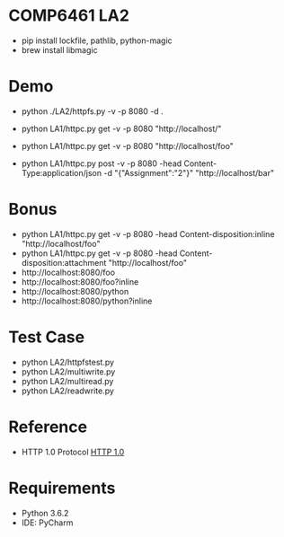 # COMP6461 LA2
*   pip install lockfile, pathlib, python-magic
*   brew install libmagic

#   Demo
*   python ./LA2/httpfs.py -v -p 8080 -d .

*   python LA1/httpc.py get -v -p 8080 "http://localhost/"
*   python LA1/httpc.py get -v -p 8080 "http://localhost/foo"
*   python LA1/httpc.py post -v -p 8080 -head Content-Type:application/json -d "{\"Assignment\":\"2\"}" "http://localhost/bar"

#   Bonus
*   python LA1/httpc.py get -v -p 8080 -head Content-disposition:inline "http://localhost/foo"
*   python LA1/httpc.py get -v -p 8080 -head Content-disposition:attachment "http://localhost/foo"
*   http://localhost:8080/foo
*   http://localhost:8080/foo?inline
*   http://localhost:8080/python
*   http://localhost:8080/python?inline

#   Test Case
*   python LA2/httpfstest.py
*   python LA2/multiwrite.py
*   python LA2/multiread.py
*   python LA2/readwrite.py

# Reference
* HTTP 1.0 Protocol
[HTTP 1.0](https://www.w3.org/Protocols/HTTP/1.0/spec.html)


# Requirements
* Python 3.6.2
* IDE: PyCharm
